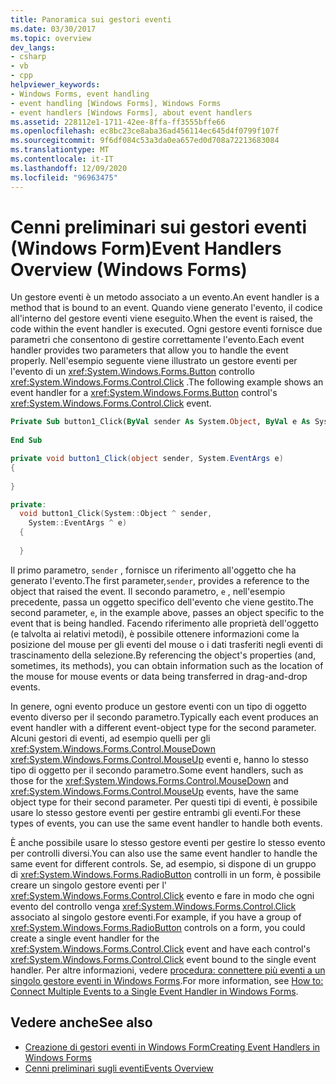 ```yaml
---
title: Panoramica sui gestori eventi
ms.date: 03/30/2017
ms.topic: overview
dev_langs:
- csharp
- vb
- cpp
helpviewer_keywords:
- Windows Forms, event handling
- event handling [Windows Forms], Windows Forms
- event handlers [Windows Forms], about event handlers
ms.assetid: 228112e1-1711-42ee-8ffa-ff3555bffe66
ms.openlocfilehash: ec8bc23ce8aba36ad456114ec645d4f0799f107f
ms.sourcegitcommit: 9f6df084c53a3da0ea657ed0d708a72213683084
ms.translationtype: MT
ms.contentlocale: it-IT
ms.lasthandoff: 12/09/2020
ms.locfileid: "96963475"
---
```

# <a name="event-handlers-overview-windows-forms"></a><span data-ttu-id="68243-102">Cenni preliminari sui gestori eventi (Windows Form)</span><span class="sxs-lookup"><span data-stu-id="68243-102">Event Handlers Overview (Windows Forms)</span></span>
<span data-ttu-id="68243-103">Un gestore eventi è un metodo associato a un evento.</span><span class="sxs-lookup"><span data-stu-id="68243-103">An event handler is a method that is bound to an event.</span></span> <span data-ttu-id="68243-104">Quando viene generato l'evento, il codice all'interno del gestore eventi viene eseguito.</span><span class="sxs-lookup"><span data-stu-id="68243-104">When the event is raised, the code within the event handler is executed.</span></span> <span data-ttu-id="68243-105">Ogni gestore eventi fornisce due parametri che consentono di gestire correttamente l'evento.</span><span class="sxs-lookup"><span data-stu-id="68243-105">Each event handler provides two parameters that allow you to handle the event properly.</span></span> <span data-ttu-id="68243-106">Nell'esempio seguente viene illustrato un gestore eventi per l'evento di un <xref:System.Windows.Forms.Button> controllo <xref:System.Windows.Forms.Control.Click> .</span><span class="sxs-lookup"><span data-stu-id="68243-106">The following example shows an event handler for a <xref:System.Windows.Forms.Button> control's <xref:System.Windows.Forms.Control.Click> event.</span></span>  
  
```vb  
Private Sub button1_Click(ByVal sender As System.Object, ByVal e As System.EventArgs) Handles button1.Click  
  
End Sub  
```  
  
```csharp  
private void button1_Click(object sender, System.EventArgs e)
{  
  
}  
```  
  
```cpp  
private:  
  void button1_Click(System::Object ^ sender,  
    System::EventArgs ^ e)  
  {  
  
  }  
```  
  
 <span data-ttu-id="68243-107">Il primo parametro, `sender` , fornisce un riferimento all'oggetto che ha generato l'evento.</span><span class="sxs-lookup"><span data-stu-id="68243-107">The first parameter,`sender`, provides a reference to the object that raised the event.</span></span> <span data-ttu-id="68243-108">Il secondo parametro, `e` , nell'esempio precedente, passa un oggetto specifico dell'evento che viene gestito.</span><span class="sxs-lookup"><span data-stu-id="68243-108">The second parameter, `e`, in the example above, passes an object specific to the event that is being handled.</span></span> <span data-ttu-id="68243-109">Facendo riferimento alle proprietà dell'oggetto (e talvolta ai relativi metodi), è possibile ottenere informazioni come la posizione del mouse per gli eventi del mouse o i dati trasferiti negli eventi di trascinamento della selezione.</span><span class="sxs-lookup"><span data-stu-id="68243-109">By referencing the object's properties (and, sometimes, its methods), you can obtain information such as the location of the mouse for mouse events or data being transferred in drag-and-drop events.</span></span>  
  
 <span data-ttu-id="68243-110">In genere, ogni evento produce un gestore eventi con un tipo di oggetto evento diverso per il secondo parametro.</span><span class="sxs-lookup"><span data-stu-id="68243-110">Typically each event produces an event handler with a different event-object type for the second parameter.</span></span> <span data-ttu-id="68243-111">Alcuni gestori di eventi, ad esempio quelli per gli <xref:System.Windows.Forms.Control.MouseDown> <xref:System.Windows.Forms.Control.MouseUp> eventi e, hanno lo stesso tipo di oggetto per il secondo parametro.</span><span class="sxs-lookup"><span data-stu-id="68243-111">Some event handlers, such as those for the <xref:System.Windows.Forms.Control.MouseDown> and <xref:System.Windows.Forms.Control.MouseUp> events, have the same object type for their second parameter.</span></span> <span data-ttu-id="68243-112">Per questi tipi di eventi, è possibile usare lo stesso gestore eventi per gestire entrambi gli eventi.</span><span class="sxs-lookup"><span data-stu-id="68243-112">For these types of events, you can use the same event handler to handle both events.</span></span>  
  
 <span data-ttu-id="68243-113">È anche possibile usare lo stesso gestore eventi per gestire lo stesso evento per controlli diversi.</span><span class="sxs-lookup"><span data-stu-id="68243-113">You can also use the same event handler to handle the same event for different controls.</span></span> <span data-ttu-id="68243-114">Se, ad esempio, si dispone di un gruppo di <xref:System.Windows.Forms.RadioButton> controlli in un form, è possibile creare un singolo gestore eventi per l' <xref:System.Windows.Forms.Control.Click> evento e fare in modo che ogni evento del controllo venga <xref:System.Windows.Forms.Control.Click> associato al singolo gestore eventi.</span><span class="sxs-lookup"><span data-stu-id="68243-114">For example, if you have a group of <xref:System.Windows.Forms.RadioButton> controls on a form, you could create a single event handler for the <xref:System.Windows.Forms.Control.Click> event and have each control's <xref:System.Windows.Forms.Control.Click> event bound to the single event handler.</span></span> <span data-ttu-id="68243-115">Per altre informazioni, vedere [procedura: connettere più eventi a un singolo gestore eventi in Windows Forms](how-to-connect-multiple-events-to-a-single-event-handler-in-windows-forms.md).</span><span class="sxs-lookup"><span data-stu-id="68243-115">For more information, see [How to: Connect Multiple Events to a Single Event Handler in Windows Forms](how-to-connect-multiple-events-to-a-single-event-handler-in-windows-forms.md).</span></span>  
  
## <a name="see-also"></a><span data-ttu-id="68243-116">Vedere anche</span><span class="sxs-lookup"><span data-stu-id="68243-116">See also</span></span>

- [<span data-ttu-id="68243-117">Creazione di gestori eventi in Windows Form</span><span class="sxs-lookup"><span data-stu-id="68243-117">Creating Event Handlers in Windows Forms</span></span>](creating-event-handlers-in-windows-forms.md)
- [<span data-ttu-id="68243-118">Cenni preliminari sugli eventi</span><span class="sxs-lookup"><span data-stu-id="68243-118">Events Overview</span></span>](events-overview-windows-forms.md)
